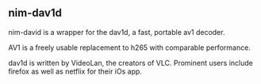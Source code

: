 
nim-dav1d
---------

nim-david is a wrapper for the dav1d, a fast, portable av1 decoder.

AV1 is a freely usable replacement to h265 with comparable performance.

dav1d is written by VideoLan, the creators of VLC. Prominent users include firefox as well as netflix for their iOs app.


